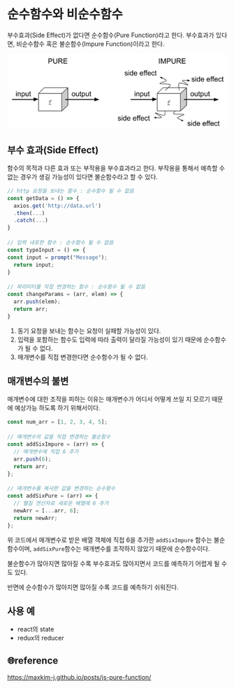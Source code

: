 # 순수함수와 비순수함수

부수효과(Side Effect)가 없다면 순수함수(Pure Function)라고 한다. 부수효과가 있다면, 비순수함수 혹은 불순함수(Impure Function)이라고 한다.

[![image](../images/pureFunction.png)](https://livebook.manning.com/book/get-programming-with-scala/chapter-21/v-9/38)

## 부수 효과(Side Effect)

함수의 목적과 다른 효과 또는 부작용을 부수효과라고 한다. 부작용을 통해서 예측할 수 없는 경우가 생길 가능성이 있다면 불순함수라고 할 수 있다.

```js
// http 요청을 보내는 함수 : 순수함수 될 수 없음
const getData = () => {
  axios.get('http://data.url')
  .then(...)
  .catch(...)
}
​
// 입력 내포한 함수 : 순수함수 될 수 없음
const typeInput = () => {
const input = prompt("Message");
  return input;
}
​
// 파라미터를 직접 변경하는 함수 : 순수함수 될 수 없음
const changeParams = (arr, elem) => {
  arr.push(elem);
  return arr;
}
```

1. 동기 요청을 보내는 함수는 요청이 실패할 가능성이 있다. 
2. 입력을 포함하는 함수도 입력에 따라 출력이 달라질 가능성이 있기 때문에 순수함수가 될 수 없다. 
3. 매개변수를 직접 변경한다면 순수함수가 될 수 없다.

## 매개변수의 불변

매개변수에 대한 조작을 피하는 이유는 매개변수가 어디서 어떻게 쓰일 지 모르기 때문에 예상가능 하도록 하기 위해서이다.

```js
const num_arr = [1, 2, 3, 4, 5];

// 매개변수의 값을 직접 변경하는 불순함수
const addSixImpure = (arr) => {
  // 매개변수에 직접 6 추가
  arr.push(6);
  return arr;
};
​
// 매개변수를 복사한 값을 변경하는 순수함수
const addSixPure = (arr) => {
  // 펼침 연산자로 새로운 배열에 6 추가
  newArr = [...arr, 6];
  return newArr;
};
```

위 코드에서 매개변수로 받은 배열 객체에 직접 6을 추가한 `addSixImpure` 함수는 불순함수이며, `addSixPure`함수는 매개변수를 조작하지 않았기 때문에 순수함수이다.

불순함수가 많아지면 많아질 수록 부수효과도 많아지면서 코드를 예측하기 어렵게 될 수도 있다.

반면에 순수함수가 많아지면 많아질 수록 코드를 예측하기 쉬워진다.

## 사용 예

- react의 state
- redux의 reducer

## 🌐reference

https://maxkim-j.github.io/posts/js-pure-function/

